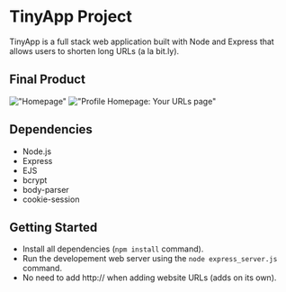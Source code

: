 # TinyApp Project

TinyApp is a full stack web application built with Node and Express that allows users to shorten long URLs (a la bit.ly).

## Final Product
!["Homepage"]()
!["Profile Homepage: Your URLs page"]()

## Dependencies

- Node.js
- Express
- EJS
- bcrypt
- body-parser
- cookie-session

## Getting Started
- Install all dependencies (`npm install` command).
- Run the developement web server using the `node express_server.js` command.
- No need to add http:// when adding website URLs (adds on its own).